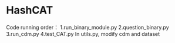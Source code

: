 # HashCAT
Code running order：
     1.run_binary_module.py
     2.question_binary.py
     3.run_cdm.py
     4.test_CAT.py
In utils.py, modify cdm and dataset
